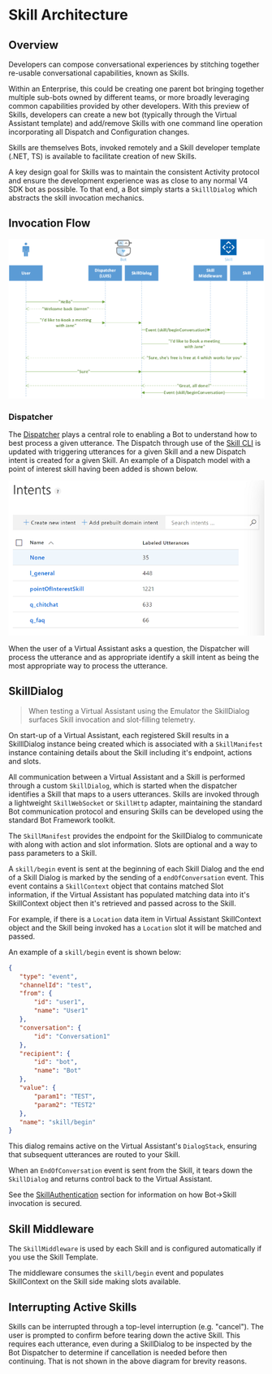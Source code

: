 # Skill Architecture

## Overview

Developers can compose conversational experiences by stitching together re-usable conversational capabilities, known as Skills.

Within an Enterprise, this could be creating one parent bot bringing together multiple sub-bots owned by different teams, or more broadly leveraging common capabilities provided by other developers. With this preview of Skills, developers can create a new bot (typically through the Virtual Assistant template) and add/remove Skills with one command line operation incorporating all Dispatch and Configuration changes.     

Skills are themselves Bots, invoked remotely and a Skill developer template (.NET, TS) is available to facilitate creation of new Skills.

A key design goal for Skills was to maintain the consistent Activity protocol and ensure the development experience was as close to any normal V4 SDK bot as possible. To that end, a Bot simply starts a `SkilllDialog` which abstracts the skill invocation mechanics. 

## Invocation Flow

![Skill Invocation Flow](/docs/media/virtualassistant-skillflow.png)

### Dispatcher

The [Dispatcher](/docs/reference/assistant/dispatcher.md) plays a central role to enabling a Bot to understand how to best process a given utterance. The Dispatch through use of the [Skill CLI](/docs/reference/assistant/skillcli.md) is updated with triggering utterances for a given Skill and a new Dispatch intent is created for a given Skill. An example of a Dispatch model with a point of interest skill having been added is shown below.

![Dispatch with Skill Example](/docs/media/skillarchitecturedispatchexample.png)

When the user of a Virtual Assistant asks a question, the Dispatcher will process the utterance and as appropriate identify a skill intent as being the most appropriate way to process the utterance. 

## SkillDialog

> When testing a Virtual Assistant using the Emulator the SkillDialog surfaces Skill invocation and slot-filling telemetry.

On start-up of a Virtual Assistant, each registered Skill results in a SkilllDialog instance being created which is associated with a `SkillManifest` instance containing details about the Skill including it's endpoint, actions and slots.

All communication between a Virtual Assistant and a Skill is performed through a custom `SkillDialog`, which is started when the dispatcher identifies a Skill that maps to a users utterances. Skills are invoked through a lightweight `SkillWebSocket` or `SkillHttp` adapter, maintaining the standard Bot communication protocol and ensuring Skills can be developed using the standard Bot Framework toolkit.

The `SkillManifest` provides the endpoint for the SkillDialog to communicate with along with action and slot information. Slots are optional and a way to pass parameters to a Skill. 

 A `skill/begin` event is sent at the beginning of each Skill Dialog and the end of a Skill Dialog is marked by the sending of a `endOfConversation` event. This event contains a `SkillContext` object that contains matched Slot information, if the Virtual Assistant has populated matching data into it's SkillContext object then it's retrieved and passed across to the Skill. 

 For example, if there is a `Location` data item in Virtual Assistant SkillContext object and the Skill being invoked has a `Location` slot it will be matched and passed.

An example of a `skill/begin` event is shown below:
 ```json
{
    "type": "event",
    "channelId": "test",
    "from": {
        "id": "user1",
        "name": "User1"
    },
    "conversation": {
        "id": "Conversation1"
    },
    "recipient": {
        "id": "bot",
        "name": "Bot"
    },
    "value": {
        "param1": "TEST",
        "param2": "TEST2"
    },
    "name": "skill/begin"
}
 ```

This dialog remains active on the Virtual Assistant's `DialogStack`, ensuring that subsequent utterances are routed to your Skill. 

When an `EndOfConversation` event is sent from the Skill, it tears down the `SkillDialog` and returns control back to the Virtual Assistant.

See the [SkillAuthentication](/docs/reference/assistant/skillauthentication.md) section for information on how Bot->Skill invocation is secured.

## Skill Middleware

The `SkillMiddleware` is used by each Skill and is configured automatically if you use the Skill Template. 

The middleware consumes the `skill/begin` event and populates SkillContext on the Skill side making slots available.

## Interrupting Active Skills
Skills can be interrupted through a top-level interruption (e.g. "cancel"). The user is prompted to confirm before tearing down the active Skill. This requires each utterance, even during a SkillDialog to be inspected by the Bot Dispatcher to determine if cancellation is needed before then continuing. That is not shown in the above diagram for brevity reasons.